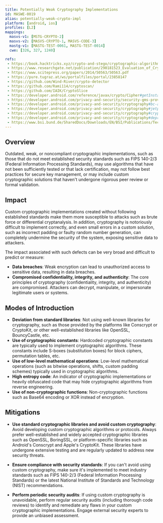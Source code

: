 ```yaml
---
title: Potentially Weak Cryptography Implementations
id: MASWE-0019
alias: potentially-weak-crypto-impl
platform: [android, ios]
profiles: [L2]
mappings:
  masvs-v1: [MSTG-CRYPTO-2]
  masvs-v2: [MASVS-CRYPTO-1, MASVS-CODE-3]
  mastg-v1: [MASTG-TEST-0061, MASTG-TEST-0014]
  cwe: [326, 327, 1240]

refs: 
 - https://book.hacktricks.xyz/crypto-and-stego/cryptographic-algorithms
 - https://www.researchgate.net/publication/290181523_Evaluation_of_Cryptography_Usage_in_Android_Applications
 - https://www.scitepress.org/papers/2014/50563/50563.pdf
 - https://pure.tugraz.at/ws/portalfiles/portal/23858147
 - https://github.com/Wind-River/crypto-detector
 - https://github.com/Rami114/cryptoscan/
 - https://github.com/IAIK/CryptoSlice
 - https://developer.android.com/reference/javax/crypto/Cipher#getInstance(java.lang.String)
 - https://developer.android.com/privacy-and-security/security-gms-provider
 - https://developer.android.com/privacy-and-security/cryptography#bc-algorithms
 - https://developer.android.com/privacy-and-security/cryptography#jetpack_security_crypto_library
 - https://developer.android.com/privacy-and-security/cryptography#crypto_provider
 - https://developer.android.com/privacy-and-security/cryptography#deprecated-functionality
 - https://www.bsi.bund.de/SharedDocs/Downloads/EN/BSI/Publications/TechGuidelines/TG02102/BSI-TR-02102-1.pdf?__blob=publicationFile
---
```


## Overview

Outdated, weak, or noncompliant cryptographic implementations, such as those that do not meet established security standards such as FIPS 140-2/3 (Federal Information Processing Standards), may use algorithms that have not been sufficiently tested or that lack certification, may not follow best practices for secure key management, or may include custom cryptographic solutions that haven't undergone rigorous peer review or formal validation.

## Impact

Custom cryptographic implementations created without following established standards make them more susceptible to attacks such as brute force or differential cryptanalysis. In addition, cryptography is notoriously difficult to implement correctly, and even small errors in a custom solution, such as incorrect padding or faulty random number generation, can completely undermine the security of the system, exposing sensitive data to attackers.

The impact associated with such defects can be very broad and difficult to predict or measure:

- **Data breaches**: Weak encryption can lead to unauthorized access to sensitive data, resulting in data breaches.
- **Compromised confidentiality, integrity, and authenticity**: The core principles of cryptography (confidentiality, integrity, and authenticity) are compromised. Attackers can decrypt, manipulate, or impersonate legitimate users or systems.

## Modes of Introduction

- **Deviation from standard libraries**: Not using well-known libraries for cryptography, such as those provided by the platforms like Conscrypt or CryptoKit, or other well-established libraries like OpenSSL, BouncyCastle, etc.
- **Use of cryptographic constants**: Hardcoded cryptographic constants are typically used to implement cryptographic algorithms. These constants include S-boxes (substitution boxes) for block ciphers, permutation tables, etc.
- **Use of low-level mathematical operations**: Low-level mathematical operations (such as bitwise operations, shifts, custom padding schemes) typically used in cryptographic algorithms.
- **High entropy code**: An indicator of cryptographic implementations or heavily obfuscated code that may hide cryptographic algorithms from reverse engineering.
- **Use of non-cryptographic functions**: Non-cryptographic functions such as Base64 encoding or XOR instead of encryption.

## Mitigations

- **Use standard cryptographic libraries and avoid custom cryptography**: Avoid developing custom cryptographic algorithms or protocols. Always prefer well-established and widely accepted cryptographic libraries such as OpenSSL, BoringSSL, or platform-specific libraries such as Android's Conscrypt and Apple's CryptoKit. These libraries have undergone extensive testing and are regularly updated to address new security threats.

- **Ensure compliance with security standards**: If you can't avoid using custom cryptography, make sure it's implemented to meet industry standards such as FIPS 140-2/3 (Federal Information Processing Standards) or the latest National Institute of Standards and Technology (NIST) recommendations.
- **Perform periodic security audits**: If using custom cryptography is unavoidable, perform regular security audits (including thorough code reviews) to identify and remediate any flaws in your custom cryptographic implementations. Engage external security experts to provide an unbiased assessment.
